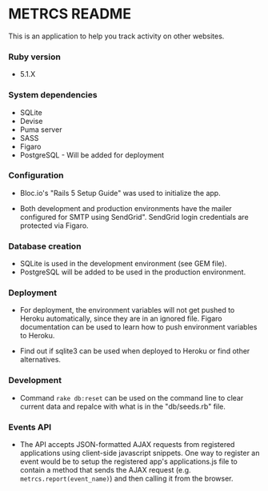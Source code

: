# METRCS README

This is an application to help you track activity on other websites.

### Ruby version
  * 5.1.X

### System dependencies
  * SQLite
  * Devise
  * Puma server
  * SASS
  * Figaro
  * PostgreSQL - Will be added for deployment

### Configuration
  * Bloc.io's "Rails 5 Setup Guide" was used to initialize the app.

  * Both development and production environments have the mailer configured for SMTP using SendGrid". SendGrid login credentials are protected via Figaro.

### Database creation
  * SQLite is used in the development environment (see GEM file).
  * PostgreSQL will be added to be used in the production environment.

### Deployment
  * For deployment, the environment variables will not get pushed to Heroku
    automatically, since they are in an ignored file. Figaro documentation can
    be used to learn how to push environment variables to Heroku.

  * Find out if sqlite3 can be used when deployed to Heroku or find other
  alternatives.

### Development
  * Command `rake db:reset` can be used on the command line to clear current data and repalce with what is in the "db/seeds.rb" file.

### Events API
  * The API accepts JSON-formatted AJAX requests from registered applications
    using client-side javascript snippets. One way to register an event would be
    to setup the registered app's applications.js file to contain a method that
    sends the AJAX request (e.g. `metrcs.report(event_name)`) and then
    calling it from the browser.
